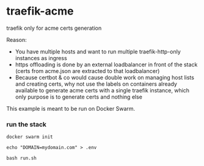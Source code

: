 # traefik-acme
traefik only for acme certs generation

Reason: 

- You have multiple hosts and want to run multiple traefik-http-only instances as ingress
- https offloading is done by an external loadbalancer in front of the stack (certs from acme.json are extracted to that loadbalancer)
- Because certbot & co would cause double work on managing host lists and creating certs, why not use the labels on containers already available to generate acme certs with a single traefik instance, which only purpose is to generate certs and nothing else

This example is meant to be run on Docker Swarm.

### run the stack

```
docker swarm init

echo "DOMAIN=mydomain.com" > .env

bash run.sh
```
